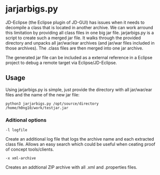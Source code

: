 # jarjarbigs.py

JD-Eclipse (the Eclipse plugin of JD-GUI) has issues when it needs to decompile a class that is located in another archive. We can work arround this limitation by providing all class files in one big jar file.
jarjarbigs.py is a script to create such a merged jar file. It walks through the provided directory and unpacks all jar/war/ear archives (and jar/war files included in those archives). The 
.class files are then merged into one jar archive.

The generated jar file can be included as a external reference in a Eclipse project to debug a remote target via Eclipse/JD-Eclipse. 


## Usage
Using jarjarbigs.py is simple, just provide the directory with all jar/war/ear files and the name of the new jar file:

```
python3 jarjarbigs.py /opt/source/directory /home/h0ng10/work/testjar.jar
```

### Aditional options

```
-l logfile
```

Create an additional log file that logs the archive name and each extracted class file. Allows an easy search which could be useful when ceating proof of concept tools/clients.


```
-x xml-archive
```
Creates an addtional ZIP archive with all .xml and .properties files. 
